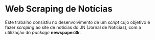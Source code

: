 # Web Scraping de Notícias
Este trabalho consistiu no desenvolvimento de um *script* cujo objetivo é fazer
*scraping* ao site de notícias do JN (Jornal de Notícias), com a utilização do
*package* **newspaper3k**.
